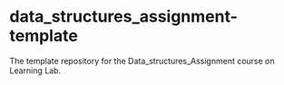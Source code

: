 # data_structures_assignment-template
The template repository for the Data_structures_Assignment course on Learning Lab.
